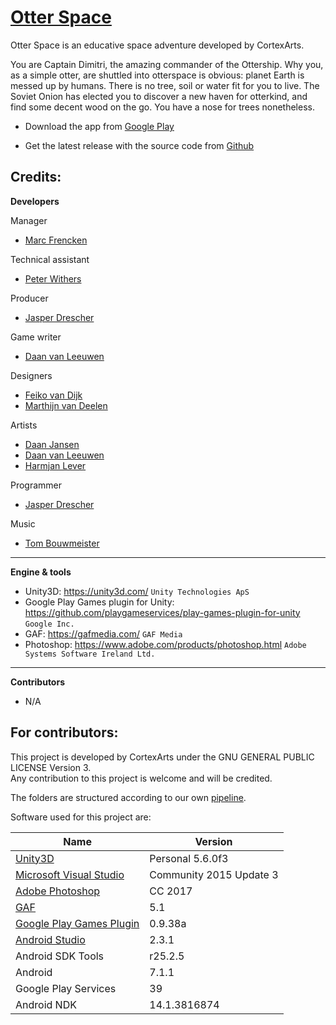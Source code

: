 [Otter Space](https://github.com/cortexarts/Otter-Space)
==================================================

Otter Space is an educative space adventure developed by CortexArts.

You are Captain Dimitri, the amazing commander of the Ottership.
Why you, as a simple otter, are shuttled into otterspace is obvious: planet Earth is messed up by humans. 
There is no tree, soil or water fit for you to live. The Soviet Onion has elected you to discover a new haven for otterkind, 
and find some decent wood on the go. You have a nose for trees nonetheless.

- Download the app from [Google Play](https://play.google.com/store/apps/details?id=com.CortexArts.OtterSpace)

- Get the latest release with the source code from [Github](https://github.com/cortexarts/Otter-Space/releases/)

Credits:
--------------------------------------

**Developers**

Manager

- [Marc Frencken](https://github.com/InnoCrator)

Technical assistant

- [Peter Withers](https://github.com/PeterWithers)

Producer

- [Jasper Drescher](https://github.com/JasperDre)

Game writer
- [Daan van Leeuwen](https://github.com/superwortel)

Designers

- [Feiko van Dijk](https://github.com/henkiepenkie)
- [Marthijn van Deelen](https://github.com/24lightning)

Artists

- [Daan Jansen](https://github.com/Danoontjen)
- [Daan van Leeuwen](https://github.com/superwortel)
- [Harmjan Lever](https://github.com/harmjanfl)

Programmer

- [Jasper Drescher](https://github.com/JasperDre)

Music

- [Tom Bouwmeister](https://github.com/Bouwmaster17)

***

**Engine & tools**

- Unity3D: https://unity3d.com/ `Unity Technologies ApS`
- Google Play Games plugin for Unity: https://github.com/playgameservices/play-games-plugin-for-unity `Google Inc.`
- GAF: https://gafmedia.com/ `GAF Media`
- Photoshop: https://www.adobe.com/products/photoshop.html `Adobe Systems Software Ireland Ltd.`

***

**Contributors**

- N/A

For contributors:
--------------------------------------
This project is developed by CortexArts under the GNU GENERAL PUBLIC LICENSE Version 3. <br />
Any contribution to this project is welcome and will be credited.

The folders are structured according to our own [pipeline](https://drive.google.com/file/d/0B7zRrxQQJxTrdGZFUHlwM0FRYzg/view?usp=sharing).

Software used for this project are:

| Name  | Version |
| ------------- | ------------- |
| [Unity3D](https://store.unity.com/download?ref=personal)  | Personal 5.6.0f3  |
| [Microsoft Visual Studio](https://www.visualstudio.com/)  | Community 2015 Update 3  |
| [Adobe Photoshop](http://www.adobe.com/products/photoshop.html)  | CC 2017  |
| [GAF](https://gafmedia.com/downloads)  | 5.1  |
| [Google Play Games Plugin](https://github.com/playgameservices/play-games-plugin-for-unity)  | 0.9.38a  |
| [Android Studio](https://developer.android.com/studio/index.html)  | 2.3.1  |
| Android SDK Tools  | r25.2.5  |
| Android  |  7.1.1  |
| Google Play Services  | 39 |
| Android NDK  | 14.1.3816874  |